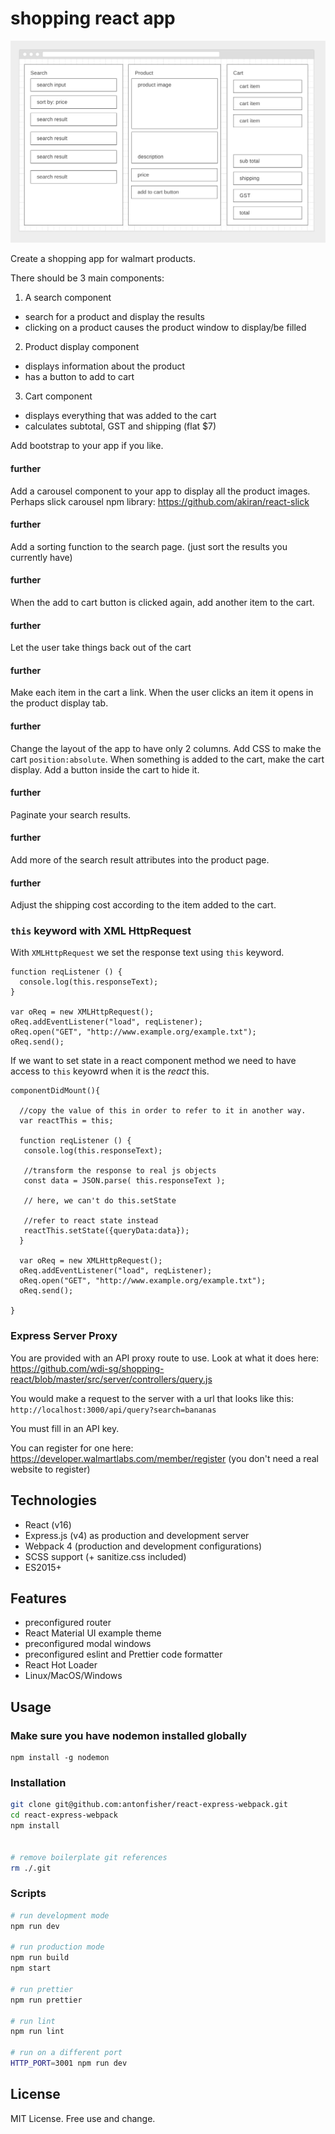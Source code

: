 # shopping react app

![wiref.png](wiref.png)

Create a shopping app for walmart products.

There should be 3 main components:

1. A search component
  - search for a product and display the results
  - clicking on a product causes the product window to display/be filled
  
2. Product display component
  - displays information about the product
  - has a button to add to cart
  
3. Cart component
  - displays everything that was added to the cart
  - calculates subtotal, GST and shipping (flat $7)
  
Add bootstrap to your app if you like.

#### further
Add a carousel component to your app to display all the product images. Perhaps slick carousel npm library: https://github.com/akiran/react-slick
  
#### further
Add a sorting function to the search page. (just sort the results you currently have)

#### further
When the add to cart button is clicked again, add another item to the cart.

#### further
Let the user take things back out of the cart

#### further
Make each item in the cart a link. When the user clicks an item it opens in the product display tab.

#### further
Change the layout of the app to have only 2 columns. Add CSS to make the cart `position:absolute`. When something is added to the cart, make the cart display. Add a button inside the cart to hide it.

#### further
Paginate your search results.

#### further
Add more of the search result attributes into the product page.

#### further
Adjust the shipping cost according to the item added to the cart.

### `this` keyword with XML HttpRequest
With `XMLHttpRequest` we set the response text using `this` keyword.
```
function reqListener () {
  console.log(this.responseText);
}

var oReq = new XMLHttpRequest();
oReq.addEventListener("load", reqListener);
oReq.open("GET", "http://www.example.org/example.txt");
oReq.send();
```

If we want to set state in a react component method we need to have access to `this` keyowrd when it is the *react* this.
```
componentDidMount(){

  //copy the value of this in order to refer to it in another way.
  var reactThis = this;
  
  function reqListener () {
   console.log(this.responseText);
   
   //transform the response to real js objects
   const data = JSON.parse( this.responseText );
   
   // here, we can't do this.setState
   
   //refer to react state instead
   reactThis.setState({queryData:data});
  }

  var oReq = new XMLHttpRequest();
  oReq.addEventListener("load", reqListener);
  oReq.open("GET", "http://www.example.org/example.txt");
  oReq.send();

}
```

### Express Server Proxy
You are provided with an API proxy route to use. Look at what it does here: https://github.com/wdi-sg/shopping-react/blob/master/src/server/controllers/query.js

You would make a request to the server with a url that looks like this: `http://localhost:3000/api/query?search=bananas`

You must fill in an API key.

You can register for one here: https://developer.walmartlabs.com/member/register
(you don't need a real website to register)

## Technologies

- React (v16)
- Express.js (v4) as production and development server
- Webpack 4 (production and development configurations)
- SCSS support (+ sanitize.css included)
- ES2015+

## Features
- preconfigured router
- React Material UI example theme
- preconfigured modal windows
- preconfigured eslint and Prettier code formatter
- React Hot Loader
- Linux/MacOS/Windows

## Usage

### Make sure you have nodemon installed globally
```
npm install -g nodemon
```

### Installation
```bash
git clone git@github.com:antonfisher/react-express-webpack.git
cd react-express-webpack
npm install


# remove boilerplate git references
rm ./.git
```

### Scripts
```bash
# run development mode
npm run dev

# run production mode
npm run build
npm start

# run prettier
npm run prettier

# run lint
npm run lint

# run on a different port
HTTP_PORT=3001 npm run dev
```

## License
MIT License. Free use and change.
